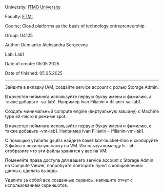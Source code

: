 University: [ITMO University](https://itmo.ru/ru/)

Faculty: [FTMI](https://ftmi.itmo.ru/)

Course: [Cloud platforms as the basis of technology entrepreneurship](https://itmo-ict-faculty.github.io/cloud-platforms-as-the-basis-of-technology-entrepreneurship/) 

Group: U4125

Author: Demianko Aleksandra Sergeevna

Lab: Lab1

Date of create: 05.05.2025

Date of finished: 05.05.2025

***

Зайдите в вкладку IAM, создайте service account с ролью Storage Admin.



В качестве нейминга используйте первую букву имени и фамилию, а также добавьте -sa-lab1. Например Ivan Filianin = ifilianin-sa-lab1.

Создать минимальный compute engine (виртуальную машину) с Machine type e2-micro в режиме spot.

В качестве нейминга используйте первую букву имени и фамилию, а также добавьте -vm-lab1. Например Ivan Filianin = ifilianin-vm-lab1.

С помощью утилиты gsutils найдите бакет lab1-bucket-itmo и скопируйте 3 файла в локальную папку на VM. Используя команду ls -lah отобразите что эти файлы хранятся у вас на VM.

Поменяйте права доступа для вашего service account с Storage Admin на Compute Viewer, попробуйте повторить пункт с копированием данных, сделать выводы.

Удалите за собой все созданные сервисы, напишите отчет с использованием скриншотов.
